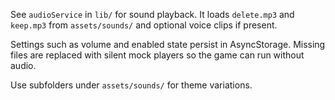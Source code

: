 See `audioService` in `lib/` for sound playback. It loads `delete.mp3` and `keep.mp3` from `assets/sounds/` and optional voice clips if present.

Settings such as volume and enabled state persist in AsyncStorage. Missing files are replaced with silent mock players so the game can run without audio.

Use subfolders under `assets/sounds/` for theme variations.
